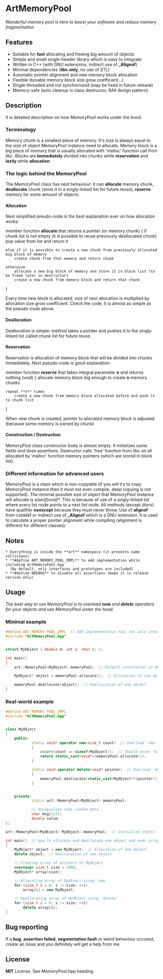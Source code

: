 # ArtMemoryPool
_Wonderful memory pool is here to boost your software and reduce memory fragmentation_


## Features
* Suitable for **fast** allocating and freeing big amount of objects
* Simple and small single-header library which is easy to integrate
* Written in C++ (with GNU extensions, indirect use of **_Alignof**)
* Minimal dependencies (**libc only**, no use of STL)
* Automatic pointer alignment and new memory block allocation
* Flexible (tunable memory block size grow coefficient...)
* Single-threaded and not synchronized (may be fixed in future release)
* Memory-safe (auto cleanup in class destructor, RAII design pattern)


## Description
It is detailed description on how MemoryPool works under the hood.

### Terminology
Memory chunk is a smallest piece of memory. It's size is always equal to the size of object MemoryPool instance need to allocate.
Memory block is a big piece of memory that is usually allocated with 'malloc' function call from libc.  Blocks are **immediately** divided into chunks while **reservation** and **lazily** while **allocation**.

### The logic behind the MemoryPool
The MemoryPool class has next behaviour: it can **allocate** memory chunk, **deallocate** chunk (store it in a singly-linked list for future reuse), **reserve** memory for some amount of objects.

#### Allocation
Next simplified preudo-code is the best explanation ever on how allocation works:

member function **allocate** that returns a pointer (or memory chunk)
{
    if chunk list is not empty (it is possible to reuse previously deallocated chunk)
        pop value from list and return it

    else if it is possible to create a new chunk from previously allocated big block of memory
        create chunk from that memory and return chunk

    otherwise
        allocate a new big block of memory and store it in block list (to be freed later in destructor)
        create a new chunk from memory block and return that chunk
}

Every time new block is allocated, size of next allocation is multiplied by allocation size grow coefficient.
Check the code, it is almost as simple as the pseudo-code above.

#### Deallocation
Deallocation is simple: method takes a pointer and pushes it to the singly-linked list called chunk list for future reuse.

#### Reservation
Reservation is allocation of memory block that will be divided into chunks immediately.
Next pseudo-code is good explanation:

member function **reserve** that takes integral parameter **n** and returns nothing (void)
{
    allocate memory block big enough to create **n** memory chunks

    repeat **n** times
        create a new chunk from memory block allocated before and push it to chunk list
}

When new chunk is created, pointer to allocated memory block is adjusted (because some memory is owned by chunk)

#### Construction / Destruction
MemoryPool class constructor body is almost empty. It initializes some fields and does assertions.
Destructor calls 'free' function from libc on all allocated by 'malloc' function memory pointers (which are stored in block list).

### Different information for advanced users
MemoryPool is a class which is non-copyable (if you will try to copy MemoryPool instance then it must not even compile, deep copying is not supported).
The minimal possible size of object that MemoryPool instance will allocate is **sizeof(void*)**. This is because of use of a singly-linked list where every list node points to a next list node.
All methods (except dtors) have qualifier **noexcept** because they must never throw.
Use of **alignof** from cstddef or indirect use of **_Alignof** which is a GNU extension. It is used to calculate a proper pointer alignment while compiling (alignment is different for different classes).


## Notes
    * Everything is inside the **art** namespace (it prevents name collisions)
    * **#define ART_MEMORY_POOL_IMPL** to add implementation while including ArtMemoryPool.hpp
      (By default, only interfaces and prototypes are included)
    * **#define NDEBUG** to disable all assertions (make it in release version only)


## Usage
_The best way to use MemoryPool is to overload **new** and **delete** operators for your objects and use MemoryPool under the hood._

### Minimal example
```cpp
#define ART_MEMORY_POOL_IMPL  // Add implementation too, not only interface
#include "ArtMemoryPool.hpp"


struct MyObject { double d; int i; char c; };

int main()
{
    art::MemoryPool<MyObject> memoryPool;  // Default constructor is OK

    MyObject* object = memoryPool.allocate();  // Allocation of one object

    memoryPool.deallocate(object);  // Deallocation of one object
}

```

### Real-world example
```cpp
#define ART_MEMORY_POOL_IMPL
#include "ArtMemoryPool.hpp"


class MyObject
{
    public:
            static void* operator new(size_t count)  // Overload 'new'
            {
                assert(count == sizeof(MyObject));  // Should never fail
                return static_cast<void*>(memoryPool.allocate());
            }

            static void operator delete(void* pointer)  // Overload 'delete'
            {
                memoryPool.deallocate(static_cast<MyObject*>(pointer));
            }


    private:
            static art::MemoryPool<MyObject> memoryPool;

            // Encapsulate some random data
            char msg[123];
            double value;
};

art::MemoryPool<MyObject> MyObject::memoryPool;  // Initialize static field

int main()  // How to allocate and deallocate one object and even array
{
    MyObject* object = new MyObject;  // Allocation of one object
    delete object;  // Deallocation of one object

    // Creating array of pointers to MyObject
    constexpr size_t size = 1000;
    MyObject* array[size];

    // Allocating array of MyObject using 'new'
    for (size_t i = 0; i != size; ++i)
        array[i] = new MyObject;

    // Deallocating array of MyObject using 'delete'
    for (size_t i = 0; i != size; ++i)
        delete array[i];
}

```


## Bug reporting
If a **bug**, **assertion failed**, **segmentation fault** or weird behaviour occured, create an issue and you definitely will get a help from me.


## License
**MIT** License. See MemoryPool.hpp heading.

